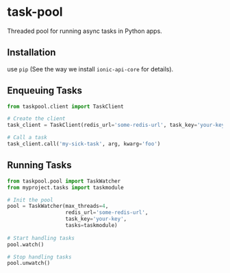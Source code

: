 # task-pool

Threaded pool for running async tasks in Python apps. 

## Installation

use `pip` (See the way we install `ionic-api-core` for details).

## Enqueuing Tasks

```python
from taskpool.client import TaskClient

# Create the client
task_client = TaskClient(redis_url='some-redis-url', task_key='your-key')

# Call a task
task_client.call('my-sick-task', arg, kwarg='foo')
```

## Running Tasks

```python
from taskpool.pool import TaskWatcher
from myproject.tasks import taskmodule

# Init the pool
pool = TaskWatcher(max_threads=4,
                   redis_url='some-redis-url',
                   task_key='your-key',
                   tasks=taskmodule)
                   
# Start handling tasks
pool.watch()

# Stop handling tasks
pool.unwatch()
```
